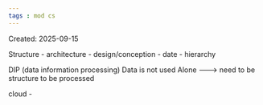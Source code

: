 ```yaml
---
tags : mod cs
---
```

Created: 2025-09-15

Structure - architecture - design/conception - date - hierarchy 

DIP (data information processing)
 Data is not used Alone ---> need to be structure to be processed

cloud - 